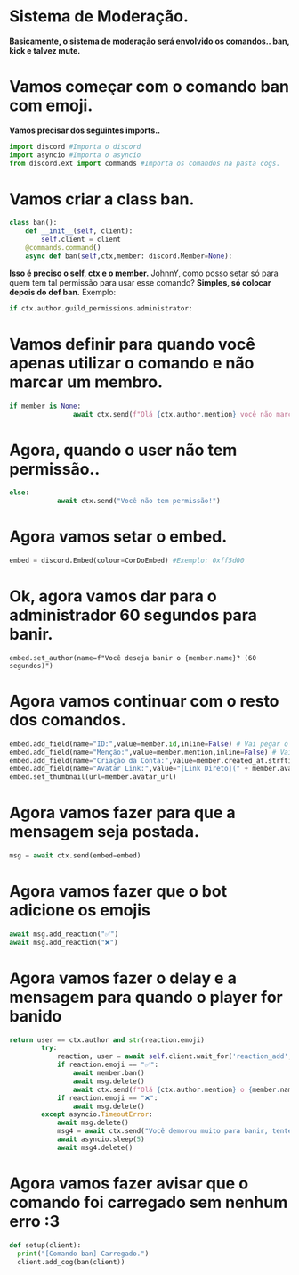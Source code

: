  # Sistema de Moderação.
 
 **Basicamente, o sistema de moderação será envolvido os comandos.. ban, kick e talvez mute.**

# Vamos começar com o comando ban com emoji.

 **Vamos precisar dos seguintes imports..**
```Python
import discord #Importa o discord
import asyncio #Importa o asyncio
from discord.ext import commands #Importa os comandos na pasta cogs.
```
# Vamos criar a class ban.
```Python
class ban():
    def __init__(self, client):
        self.client = client
    @commands.command()
    async def ban(self,ctx,member: discord.Member=None):
```
**Isso é preciso o self, ctx e o member.**
JohnnY, como posso setar só para quem tem tal permissão para usar esse comando?
**Simples, só colocar depois do def ban.**
Exemplo:
```Python
if ctx.author.guild_permissions.administrator:
```
# Vamos definir para quando você apenas utilizar o comando e não marcar um membro.
```Python
if member is None:
                await ctx.send(f"Olá {ctx.author.mention} você não marcou um user para banir")
```
# Agora, quando o user não tem permissão..
```Python
else:
            await ctx.send("Você não tem permissão!")
```
# Agora vamos setar o embed.
```Python
embed = discord.Embed(colour=CorDoEmbed) #Exemplo: 0xff5d00
```
# Ok, agora vamos dar para o administrador 60 segundos para banir.
```
embed.set_author(name=f"Você deseja banir o {member.name}? (60 segundos)")
```
# Agora vamos continuar com o resto dos comandos.
```Python
embed.add_field(name="ID:",value=member.id,inline=False) # Vai pegar o id do player que vai ser punido
embed.add_field(name="Menção:",value=member.mention,inline=False) # Vai mencionar o player punido         embed.add_field(name="Tag:",value=member.discriminator,inline=False) # Vai mostrar a tag do player punido
embed.add_field(name="Criação da Conta:",value=member.created_at.strftime("**%H:%M:%S - %d/%m/20%y**"),inline=False) #Dia de criação de conta do player punido    
embed.add_field(name="Avatar Link:",value="[Link Direto](" + member.avatar_url + ")\n",inline=False) #Vai pegar o link do avatar do player punido   
embed.set_thumbnail(url=member.avatar_url)
```
# Agora vamos fazer para que a mensagem seja postada.
```Python
msg = await ctx.send(embed=embed)
```
# Agora vamos fazer que o bot adicione os emojis
```Python
await msg.add_reaction("✅")
await msg.add_reaction("❌")
```
# Agora vamos fazer o delay e a mensagem para quando o player for banido

```Python
return user == ctx.author and str(reaction.emoji)
        try:
            reaction, user = await self.client.wait_for('reaction_add', timeout=60.0, check=check)
            if reaction.emoji == "✅":
                await member.ban()
                await msg.delete()
                await ctx.send(f"Olá {ctx.author.mention} o {member.name} foi banido com sucesso")
            if reaction.emoji == "❌":
                await msg.delete()
        except asyncio.TimeoutError:
            await msg.delete()
            msg4 = await ctx.send("Você demorou muito para banir, tente novamente!")
            await asyncio.sleep(5)
            await msg4.delete()
```

# Agora vamos fazer avisar que o comando foi carregado sem nenhum erro :3

```Python
def setup(client):
  print("[Comando ban] Carregado.")
  client.add_cog(ban(client))
```
